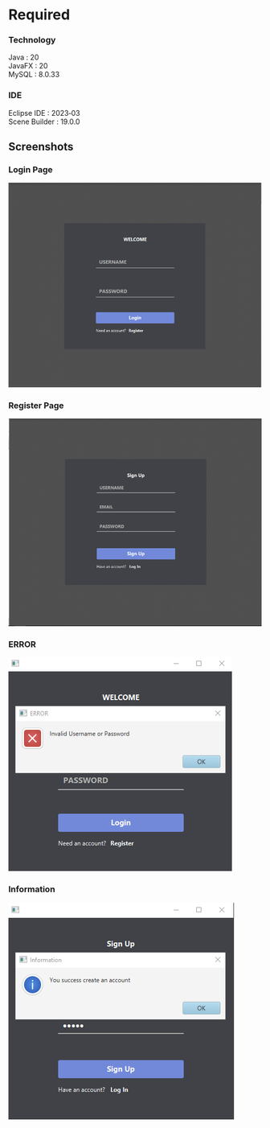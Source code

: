 # Required
 ### Technology
  Java : 20 <br>
  JavaFX : 20 <br>
  MySQL : 8.0.33 <br>
### IDE
 Eclipse IDE : 2023‑03 <br>
 Scene Builder : 19.0.0 
## Screenshots
### Login Page
![Login Page](Login_Register_FX/LoginPage.png)
### Register Page
![Register Page](Login_Register_FX/RegisterPage.png)
### ERROR
![ERROR](Login_Register_FX/Error.png)
### Information
![Information](Login_Register_FX/information.png)
